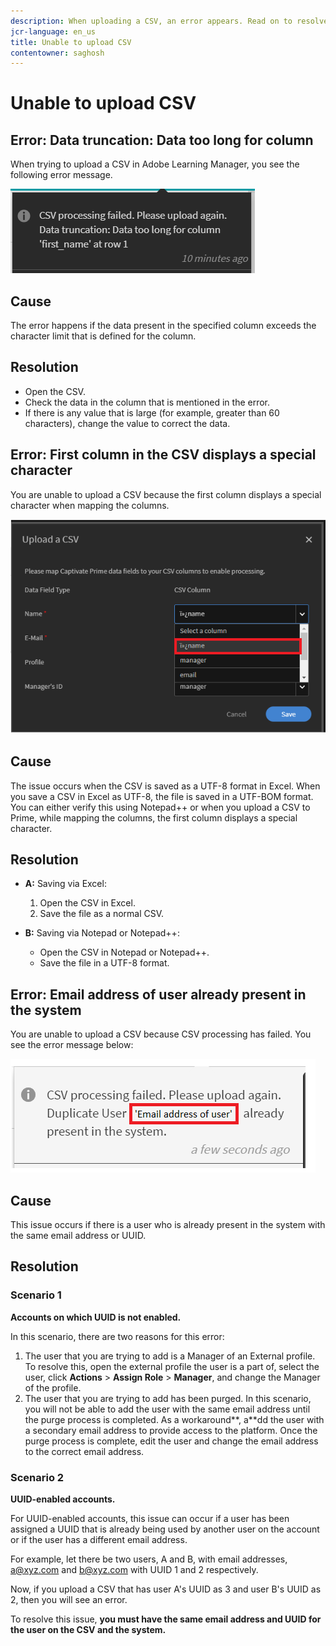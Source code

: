 ```yaml
---
description: When uploading a CSV, an error appears. Read on to resolve the issue.
jcr-language: en_us
title: Unable to upload CSV
contentowner: saghosh
---
```



# Unable to upload CSV

## Error: Data truncation: Data too long for column

When trying to upload a CSV in Adobe Learning Manager, you see the following error message.

![](assets/csv-upload-failed.png)

## Cause

The error happens if the data present in the specified column exceeds the character limit that is defined for the column.

## Resolution

* Open the CSV.
* Check the data in the column that is mentioned in the error.
* If there is any value that is large (for example, greater than 60 characters), change the value to correct the data.

## Error: First column in the CSV displays a special character

You are unable to upload a CSV because the first column displays a special character when mapping the columns.

![](assets/csv-2.png)

## Cause

The issue occurs when the CSV is saved as a UTF-8 format in Excel. When you save a CSV in Excel as UTF-8, the file is saved in a UTF-BOM format. You can either verify this using Notepad++ or when you upload a CSV to Prime, while mapping the columns, the first column displays a special character.

## Resolution

* **A:** Saving via Excel:

   1. Open the CSV in Excel.
   1. Save the file as a normal CSV.

* **B:** Saving via Notepad or Notepad++:

   * Open the CSV in Notepad or Notepad++.
   * Save the file in a UTF-8 format.

## Error: Email address of user already present in the system

You are unable to upload a CSV because CSV processing has failed. You see the error message below:

![](assets/csv-3.png)

## Cause

This issue occurs if there is a user who is already present in the system with the same email address or UUID.

## Resolution

### Scenario 1

**Accounts on which UUID is not enabled.**

In this scenario, there are two reasons for this error:

1. The user that you are trying to add is a Manager of an External profile. To resolve this, open the external profile the user is a part of, select the user, click **Actions** > **Assign Role** > **Manager**, and change the Manager of the profile.
1. The user that you are trying to add has been purged. In this scenario, you will not be able to add the user with the same email address until the purge process is completed. As a workaround**, a**dd the user with a secondary email address to provide access to the platform. Once the purge process is complete, edit the user and change the email address to the correct email address.

### Scenario 2

**UUID-enabled accounts.**

For UUID-enabled accounts, this issue can occur if a user has been assigned a UUID that is already being used by another user on the account or if the user has a different email address.

For example, let there be two users, A and B, with email addresses,  a@xyz.com and b@xyz.com with UUID 1 and 2 respectively.

Now, if you upload a CSV that has user A's UUID as 3 and user B's UUID as 2, then you will see an error.

To resolve this issue, **you must have the same email address and UUID for the user on the CSV and the system.**

